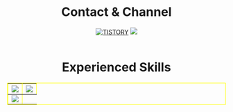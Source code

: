 <h1 align=center>Contact & Channel</h1>
<div align=center>
  <a href="https://odhok.tistory.com" target="_blank"><img alt="TISTORY" src ="https://img.shields.io/badge/Tistory-white.svg?&style=for-the-badge"/></a>
  <a href="mailto:ssuny303@gmail.com"><img src="https://img.shields.io/badge/Gmail-EA4335?style=for-the-badge&logo=Gmail&logoColor=white"/></a>
</div>
<br>

<h1 align=center>Experienced Skills</h1>
<div align=center>
  <table border=1 bordercolor=yellow>
    <th><img src="https://img.shields.io/badge/JavaScript-F7DF1E?style=for-the-badge&logo=JavaScript&logoColor=white"/></th>
    <th><img src="https://img.shields.io/badge/Python-3776AB?style=for-the-badge&logo=Python&logoColor=white"/></th>
    <tr>
      <td><img src="https://img.shields.io/badge/Python-3776AB?style=for-the-badge&logo=Python&logoColor=white"/></td>
    </tr>
  </table>
</div>
